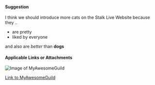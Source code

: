 #### Suggestion

I think we should introduce more cats on the Stalk Live Website because they ..

- are pretty
- liked by everyone

and also are *better* than **dogs**

#### Applicable Links or Attachments

![Image of MyAwesomeGuild](https://stalk.live/assets/img/logo.png)

[Link to MyAwesomeGuild](https://stalk.live/guilds/721583806678827049)


